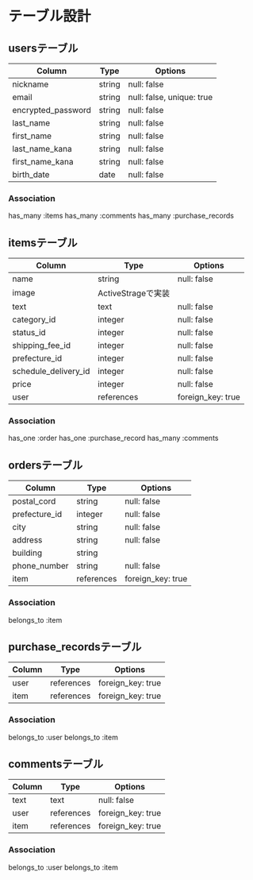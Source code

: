 # テーブル設計

## usersテーブル
| Column             | Type    | Options                      | 
| ------------------ | ------- | ---------------------------- |
| nickname           | string  | null: false                  |
| email              | string  | null: false, unique: true    |
| encrypted_password | string  | null: false                  |
| last_name          | string  | null: false                  |
| first_name         | string  | null: false                  |
| last_name_kana     | string  | null: false                  |
| first_name_kana    | string  | null: false                  |
| birth_date         | date    | null: false                  |


### Association
has_many :items
has_many :comments
has_many :purchase_records

## itemsテーブル
| Column               | Type          | Options           | 
| -------------------- | ------------- | ----------------- |
| name                 | string        | null: false       |
| image                | ActiveStrageで実装                 |
| text                 | text          | null: false       |
| category_id          | integer       | null: false       |
| status_id            | integer       | null: false       |
| shipping_fee_id      | integer       | null: false       |
| prefecture_id        | integer       | null: false       |
| schedule_delivery_id | integer       | null: false       |
| price                | integer       | null: false       |
| user                 | references    | foreign_key: true |

### Association
has_one :order
has_one :purchase_record
has_many :comments

## ordersテーブル
| Column        | Type         | Options               |
| ------------  | ------------ | --------------------- |
| postal_cord   | string       | null: false           |
| prefecture_id | integer      | null: false           |
| city          | string       | null: false           |
| address       | string       | null: false           |
| building      | string       |                       |
| phone_number  | string       | null: false           |
| item          | references   | foreign_key: true     |

### Association
belongs_to :item

## purchase_recordsテーブル
| Column   | Type       | Options              | 
| -------- | ---------- | -------------------- |
| user     | references | foreign_key: true    |
| item     | references | foreign_key: true    |

### Association
belongs_to :user
belongs_to :item


## commentsテーブル
| Column     | Type       | Options           | 
| ---------- | ---------- | ----------------- |
| text       | text       | null: false       |
| user       | references | foreign_key: true |
| item       | references | foreign_key: true |

### Association
belongs_to :user
belongs_to :item